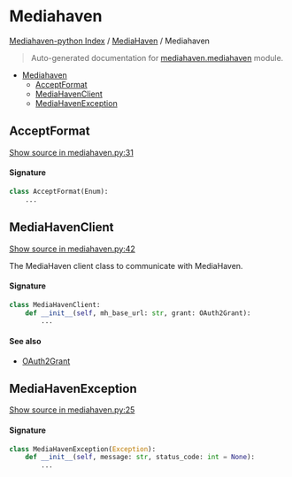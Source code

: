 # Mediahaven

[Mediahaven-python Index](../README.md#mediahaven-python-index) /
[MediaHaven](./index.md#mediahaven) /
Mediahaven

> Auto-generated documentation for [mediahaven.mediahaven](../../mediahaven/mediahaven.py) module.

- [Mediahaven](#mediahaven)
  - [AcceptFormat](#acceptformat)
  - [MediaHavenClient](#mediahavenclient)
  - [MediaHavenException](#mediahavenexception)

## AcceptFormat

[Show source in mediahaven.py:31](../../mediahaven/mediahaven.py#L31)

#### Signature

```python
class AcceptFormat(Enum):
    ...
```



## MediaHavenClient

[Show source in mediahaven.py:42](../../mediahaven/mediahaven.py#L42)

The MediaHaven client class to communicate with MediaHaven.

#### Signature

```python
class MediaHavenClient:
    def __init__(self, mh_base_url: str, grant: OAuth2Grant):
        ...
```

#### See also

- [OAuth2Grant](./oauth2.md#oauth2grant)



## MediaHavenException

[Show source in mediahaven.py:25](../../mediahaven/mediahaven.py#L25)

#### Signature

```python
class MediaHavenException(Exception):
    def __init__(self, message: str, status_code: int = None):
        ...
```